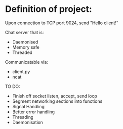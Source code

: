 # Definition of project:

Upon connection to TCP port 9024, send "Hello client!"

Chat server that is:
- Daemonised
- Memory safe
- Threaded

Communicatable via:
- client.py
- ncat


TO DO:
- Finish off socket listen, accept, send loop
- Segment networking sections into functions
- Signal Handling
- Better error handling
- Threading
- Daemonisation
